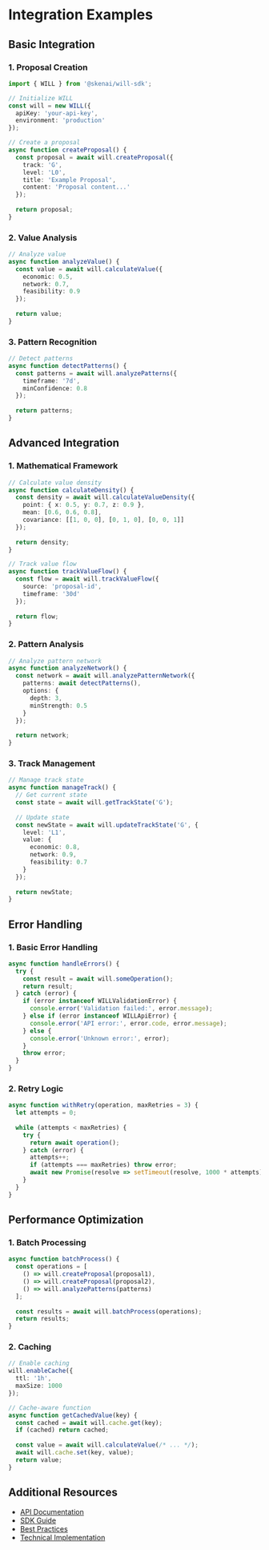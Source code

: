# Integration Examples

## Basic Integration

### 1. Proposal Creation
```typescript
import { WILL } from '@skenai/will-sdk';

// Initialize WILL
const will = new WILL({
  apiKey: 'your-api-key',
  environment: 'production'
});

// Create a proposal
async function createProposal() {
  const proposal = await will.createProposal({
    track: 'G',
    level: 'L0',
    title: 'Example Proposal',
    content: 'Proposal content...'
  });
  
  return proposal;
}
```

### 2. Value Analysis
```typescript
// Analyze value
async function analyzeValue() {
  const value = await will.calculateValue({
    economic: 0.5,
    network: 0.7,
    feasibility: 0.9
  });
  
  return value;
}
```

### 3. Pattern Recognition
```typescript
// Detect patterns
async function detectPatterns() {
  const patterns = await will.analyzePatterns({
    timeframe: '7d',
    minConfidence: 0.8
  });
  
  return patterns;
}
```

## Advanced Integration

### 1. Mathematical Framework
```typescript
// Calculate value density
async function calculateDensity() {
  const density = await will.calculateValueDensity({
    point: { x: 0.5, y: 0.7, z: 0.9 },
    mean: [0.6, 0.6, 0.8],
    covariance: [[1, 0, 0], [0, 1, 0], [0, 0, 1]]
  });
  
  return density;
}

// Track value flow
async function trackValueFlow() {
  const flow = await will.trackValueFlow({
    source: 'proposal-id',
    timeframe: '30d'
  });
  
  return flow;
}
```

### 2. Pattern Analysis
```typescript
// Analyze pattern network
async function analyzeNetwork() {
  const network = await will.analyzePatternNetwork({
    patterns: await detectPatterns(),
    options: {
      depth: 3,
      minStrength: 0.5
    }
  });
  
  return network;
}
```

### 3. Track Management
```typescript
// Manage track state
async function manageTrack() {
  // Get current state
  const state = await will.getTrackState('G');
  
  // Update state
  const newState = await will.updateTrackState('G', {
    level: 'L1',
    value: {
      economic: 0.8,
      network: 0.9,
      feasibility: 0.7
    }
  });
  
  return newState;
}
```

## Error Handling

### 1. Basic Error Handling
```typescript
async function handleErrors() {
  try {
    const result = await will.someOperation();
    return result;
  } catch (error) {
    if (error instanceof WILLValidationError) {
      console.error('Validation failed:', error.message);
    } else if (error instanceof WILLApiError) {
      console.error('API error:', error.code, error.message);
    } else {
      console.error('Unknown error:', error);
    }
    throw error;
  }
}
```

### 2. Retry Logic
```typescript
async function withRetry(operation, maxRetries = 3) {
  let attempts = 0;
  
  while (attempts < maxRetries) {
    try {
      return await operation();
    } catch (error) {
      attempts++;
      if (attempts === maxRetries) throw error;
      await new Promise(resolve => setTimeout(resolve, 1000 * attempts));
    }
  }
}
```

## Performance Optimization

### 1. Batch Processing
```typescript
async function batchProcess() {
  const operations = [
    () => will.createProposal(proposal1),
    () => will.createProposal(proposal2),
    () => will.analyzePatterns(patterns)
  ];
  
  const results = await will.batchProcess(operations);
  return results;
}
```

### 2. Caching
```typescript
// Enable caching
will.enableCache({
  ttl: '1h',
  maxSize: 1000
});

// Cache-aware function
async function getCachedValue(key) {
  const cached = await will.cache.get(key);
  if (cached) return cached;
  
  const value = await will.calculateValue(/* ... */);
  await will.cache.set(key, value);
  return value;
}
```

## Additional Resources
- [API Documentation](API)
- [SDK Guide](SDK)
- [Best Practices](BestPractices)
- [Technical Implementation](Technical-Implementation)
